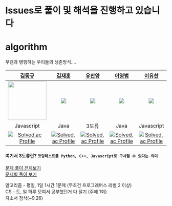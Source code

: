 # Issues로 풀이 및 해석을 진행하고 있습니다

# algorithm

부캠과 병행하는 우리들의 생존방식....  

|[김동규](https://github.com/Donggggg)|[김재훈](https://github.com/zaehuun)|[유찬양](https://github.com/ChanYangYu)|[이영범](https://github.com/Dev-Beom)|[이유찬](https://github.com/yuchanleeme)|
|:-:|:-:|:-:|:-:|:-:|
|<img src="https://avatars.githubusercontent.com/u/54929514?s=120&v=4"  width="120" height="120">|![](https://avatars.githubusercontent.com/u/51132077?s=120&v=4)|![](https://avatars.githubusercontent.com/u/55623688?s=120&v=4)|![](https://avatars.githubusercontent.com/u/66074802?s=120&v=4)|![](https://avatars.githubusercontent.com/u/48426909?s=120&v=4)|
|Javascript|Java|3도류|Java|Javascript|
|[![Solved.ac Profile](http://mazassumnida.wtf/api/v2/generate_badge?boj=ptsaturn68)](https://solved.ac/ptsaturn68/)|[![Solved.ac Profile](http://mazassumnida.wtf/api/v2/generate_badge?boj=jdrjk0000)](https://solved.ac/jdrjk0000/)|[![Solved.ac Profile](http://mazassumnida.wtf/api/v2/generate_badge?boj=clsrnthd1)](https://solved.ac/clsrnthd1/)|[![Solved.ac Profile](http://mazassumnida.wtf/api/v2/generate_badge?boj=dudqja8847)](https://solved.ac/dudqja8847/)|[![Solved.ac Profile](http://mazassumnida.wtf/api/v2/generate_badge?boj=aigorithm)](https://solved.ac/aigorithm/)|

#### 여기서 3도류란? `코딩테스트를 Python, C++, Javascript로 구사할 수 있다는 의미`

[문제 풀이 전체보기](https://github.com/soongding/algorithm/issues)  
[문제별 풀이 보기](https://github.com/soongding/algorithm/milestones)  

알고리즘 - 평일, 1일 1시간 1문제 (무조건 프로그래머스 레벨 2 이상)  
CS - 토, 일 하루 모여서 공부했던거 다 털기 (주에 1회)  
자소서 첨삭(~9.26)  
